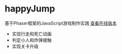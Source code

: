 # happyJump
基于Phaser框架的JavaScript游戏制作实践 
[查看在线版本](https://kevinandrewdong.github.io/happyJump/)
- 实现行走和死亡动画
- 判定小人和炸弹接触
- 实现关卡升级
